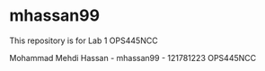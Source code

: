 # mhassan99
This repository is for Lab 1 OPS445NCC

Mohammad Mehdi Hassan - mhassan99 - 121781223
OPS445NCC
